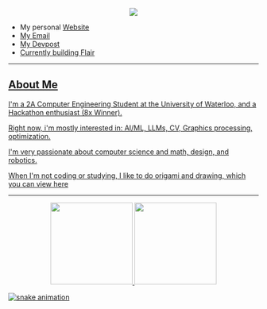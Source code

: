 <!-- Hero -->
<p align="center">
  <img src="https://readme-typing-svg.herokuapp.com?font=Nasalization&weight=100&size=36&pause=1000&color=2C89F7&width=435&lines=Hey%2C+I'm+Anton+Lee!;Comp+Eng+%40+UWaterloo" />
</p>

- My personal <a href="https://antonlee.ca">Website
- My <a href="mailto:ach2lee@uwaterloo.ca">Email
- My <a href="https://devpost.com/cx">Devpost
- Currently building <a href="https://flair.social">Flair

---

## About Me
I'm a 2A Computer Engineering Student at the University of Waterloo, and a Hackathon enthusiast (8x Winner).

Right now, i'm mostly interested in: AI/ML, LLMs, CV, Graphics processing, optimization.

I'm very passionate about computer science and math, design, and robotics.

When I'm not coding or studying, I like to do origami and drawing, which you can view <a href="https://imgur.com/a/art-by-anton-b6C0ZCR"> here

---

<p align="center">
  <img height="165" src="https://github-readme-stats.vercel.app/api?username=anton-chl&show_icons=true&theme=tokyonight&hide_border=true"/>
  <img height="165" src="https://github-readme-streak-stats.herokuapp.com?user=anton-chl&theme=tokyonight&hide_border=true"/>
</p>

![snake animation](https://anton-chl.github.io/anton-chl/snake-custom.svg)
